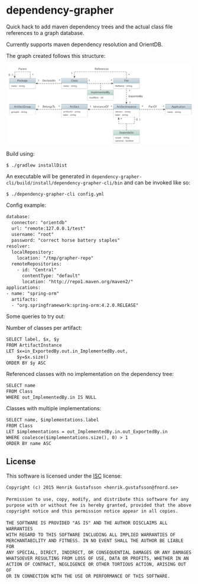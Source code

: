 dependency-grapher
==================

Quick hack to add maven dependency trees and the actual class file references to a graph database.

Currently supports maven dependency resolution and OrientDB.

The graph created follows this structure:

![Graph model](graph.png)

Build using:

    $ ./gradlew installDist

An executable will be generated in `dependency-grapher-cli/build/install/dependency-grapher-cli/bin` and can be invoked like so:

    $ ./dependency-grapher-cli config.yml

Config example:

    database:
      connector: "orientdb"
      url: "remote:127.0.0.1/test"
      username: "root"
      password: "correct horse battery staples"
    resolver:
      localRepository:
        location: "/tmp/grapher-repo"
      remoteRepositories:
        - id: "Central"
          contentType: "default"
          location: "http://repo1.maven.org/maven2/"
    applications:
    - name: "spring-orm"
      artifacts:
      - "org.springframework:spring-orm:4.2.0.RELEASE"




Some queries to try out:

Number of classes per artifact:

    SELECT label, $x, $y
    FROM ArtifactInstance
    LET $x=in_ExportedBy.out.in_ImplementedBy.out,
        $y=$x.size()
    ORDER BY $y ASC

Referenced classes with no implementation on the dependency tree:

    SELECT name
    FROM Class
    WHERE out_ImplementedBy.in IS NULL

Classes with multiple implementations:

    SELECT name, $implementations.label
    FROM Class
    LET $implementations = out_ImplementedBy.in.out_ExportedBy.in
    WHERE coalesce($implementations.size(), 0) > 1
    ORDER BY name ASC



License
-------

This software is licensed under the [ISC](http://opensource.org/licenses/ISC) license:

    Copyright (c) 2015 Henrik Gustafsson <henrik.gustafsson@fnord.se>

    Permission to use, copy, modify, and distribute this software for any
    purpose with or without fee is hereby granted, provided that the above
    copyright notice and this permission notice appear in all copies.

    THE SOFTWARE IS PROVIDED "AS IS" AND THE AUTHOR DISCLAIMS ALL WARRANTIES
    WITH REGARD TO THIS SOFTWARE INCLUDING ALL IMPLIED WARRANTIES OF
    MERCHANTABILITY AND FITNESS. IN NO EVENT SHALL THE AUTHOR BE LIABLE FOR
    ANY SPECIAL, DIRECT, INDIRECT, OR CONSEQUENTIAL DAMAGES OR ANY DAMAGES
    WHATSOEVER RESULTING FROM LOSS OF USE, DATA OR PROFITS, WHETHER IN AN
    ACTION OF CONTRACT, NEGLIGENCE OR OTHER TORTIOUS ACTION, ARISING OUT OF
    OR IN CONNECTION WITH THE USE OR PERFORMANCE OF THIS SOFTWARE.

